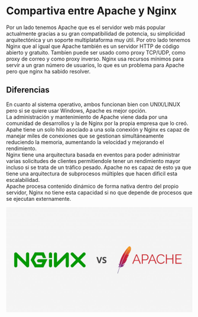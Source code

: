 # Compartiva entre Apache y Nginx  

Por un lado tenemos Apache que es el servidor web más popular actualmente gracias a su gran compatibilidad de potencia, su simplicidad arquitectónica y un soporte multiplataforma muy útil.
Por otro lado tenemos Nginx que al igual que Apache también es un servidor HTTP de código abierto y gratuito. Tambíen puede ser usado como proxy TCP/UDP, como proxy de correo y como proxy inverso. Nginx usa recursos mínimos para servir a un gran número de usuarios, lo que es un problema para Apache pero que nginx ha sabido resolver.  

## Diferencias  
En cuanto al sistema operativo, ambos funcionan bien con UNIX/LINUX pero si se quiere usar Windows, Apache es mejor opción.  
La administración y mantenimiento de Apache viene dada por una comunidad de desarrollos y la de Nginx por la propia empresa que lo creó.  
Apahe tiene un solo hilo asociado a una sola conexión y Nginx es capaz de manejar miles de conexiones que se gestionan simultáneamente reduciendo la memoria, aumentando la velocidad y mejorando el rendimiento.  
Nginx tiene una arquitectura basada en eventos para poder administrar varias solicitudes de clientes permitiendole tener un rendimiento mayor incluso si se trata de un tráfico pesado. Apache no es capaz de esto ya que tiene una arquitectura de subprocesos múltiples que hacen dificil esta escalabilidad.  
Apache procesa contenido dinámico de forma nativa dentro del propio servidor, Nginx no tiene esta capacidad si no que depende de procesos que se ejecutan externamente.  
  
  ![a](https://github.com/anamontejo95/nginx/blob/main/imagenes/Captura9.jpg)

